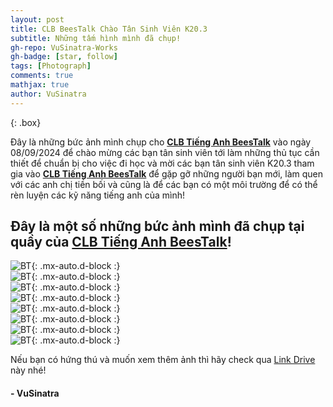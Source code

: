 ```yaml
---
layout: post
title: CLB BeesTalk Chào Tân Sinh Viên K20.3
subtitle: Những tấm hình mình đã chụp!
gh-repo: VuSinatra-Works
gh-badge: [star, follow]
tags: [Photograph]
comments: true
mathjax: true
author: VuSinatra
---
```


{: .box}

Đây là những bức ảnh mình chụp cho **[CLB Tiếng Anh BeesTalk](https://www.facebook.com/beestalkfpoly)** vào ngày 08/09/2024 để chào mừng các bạn tân sinh viên tới làm những thủ tục cần thiết để chuẩn bị cho việc đi học và mời các bạn tân sinh viên K20.3 tham gia vào **[CLB Tiếng Anh BeesTalk](https://www.facebook.com/beestalkfpoly)** để gặp gỡ những người bạn mới, làm quen với các anh chị tiền bối và cũng là để các bạn có một môi trường để có thể rèn luyện các kỹ năng tiếng anh của mình!


## Đây là một số những bức ảnh mình đã chụp tại quầy của **[CLB Tiếng Anh BeesTalk](https://www.facebook.com/beestalkfpoly)**!


![BT](/assets/img/VSP07241.JPG){: .mx-auto.d-block :}  
![BT](/assets/img/VSP07213.JPG){: .mx-auto.d-block :}  
![BT](/assets/img/VSP07247.JPG){: .mx-auto.d-block :}  
![BT](/assets/img/VSP07235.JPG){: .mx-auto.d-block :}  
![BT](/assets/img/VSP07260.JPG){: .mx-auto.d-block :}  
![BT](/assets/img/VSP07230.JPG){: .mx-auto.d-block :}  
![BT](/assets/img/VSP07377.JPG){: .mx-auto.d-block :}  
![BT](/assets/img/VSP07236.JPG){: .mx-auto.d-block :}  


Nếu bạn có hứng thú và muốn xem thêm ảnh thì hãy check qua [Link Drive](https://drive.google.com/drive/folders/1DfqdYsPdV0XgCb79WhCCD0Bsq1lfKVQJ?usp=sharing) này nhé!

#### - VuSinatra
